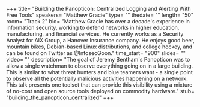 +++
title= "Building the Panopticon: Centralized Logging and Alerting With Free Tools"
speakers= "Matthew Gracie"
type= ""
thedate= ""
length= "50"
room= "Track 2"
bio= "Matthew Gracie has over a decade&#x27;s experience in information security, working to defend networks in higher education, manufacturing, and financial services. He currently works as a Security Analyst for AIX Group, a Hanover Insurance company. He enjoys good beer, mountain bikes, Debian-based Linux distributions, and college hockey, and can be found on Twitter as @InfosecGoon."
time_start= "900"
slides= ""
video= ""
description= "The goal of Jeremy Bentham&#x27;s Panopticon was to allow a single watchman to observe everything going on in a large building. This is similar to what threat hunters and blue teamers want - a single point to observe all the potentially malicious activities happening on a network. This talk presents one toolset that can provide this visibility using a mixture of no-cost and open source tools deployed on commodity hardware."
stub= "building_the_panopticon_centralized"
+++
